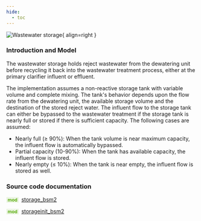 ```yaml
---
hide:
  - toc
---
```


![Wastewater storage](../../../assets/icons/bsm2python/wastewater-storage.svg){ align=right }

### Introduction and Model

The wastewater storage holds reject wastewater from the dewatering unit before recycling it back into the wastewater treatment process, either at the primary clarifier influent or effluent. 

The implementation assumes a non-reactive storage tank with variable volume and complete mixing. The tank's behavior depends upon the flow rate from the dewatering unit, the available storage volume and the destination of the stored reject water. The influent flow to the storage tank can either be bypassed to the wastewater treatment if the storage tank is nearly full or stored if there is sufficient capacity. The following cases are assumed:

- Nearly full ($\ge$ 90%): When the tank volume is near maximum capacity, the influent flow is automatically bypassed.
- Partial capacity (10-90%): When the tank has available capacity, the influent flow is stored.
- Nearly empty ($\le$ 10%): When the tank is near empty, the influent flow is stored as well.


### Source code documentation

<span style=
  "color: #5cad0f;
  font-weight: bold;
  font-size: .85em;
  background-color: #5cad0f1a;
  padding: 0 .3em;
  border-radius: .1rem;
  margin-right: 0.2rem;">
mod</span> [storage_bsm2](/reference/bsm2_python/bsm2/storage_bsm2)

<span style=
  "color: #5cad0f;
  font-weight: bold;
  font-size: .85em;
  background-color: #5cad0f1a;
  padding: 0 .3em;
  border-radius: .1rem;
  margin-right: 0.2rem;">
mod</span> [storageinit_bsm2](/reference/bsm2_python/bsm2/init/storageinit_bsm2)

[^1]: [Benchmarking of Control Strategies for Wastewater Treatment Plants](https://iwaponline.com/ebooks/book-pdf/650794/wio9781780401171.pdf), chap. 4.2.4.5 Reject water storage tank
[^2]: [Benchmark Simulation Model no. 2 (BSM2)](http://iwa-mia.org/wp-content/uploads/2022/09/TR3_BSM_TG_Tech_Report_no_3_BSM2_General_Description.pdf), chap. 6. Modeling of the reject water storage tank

